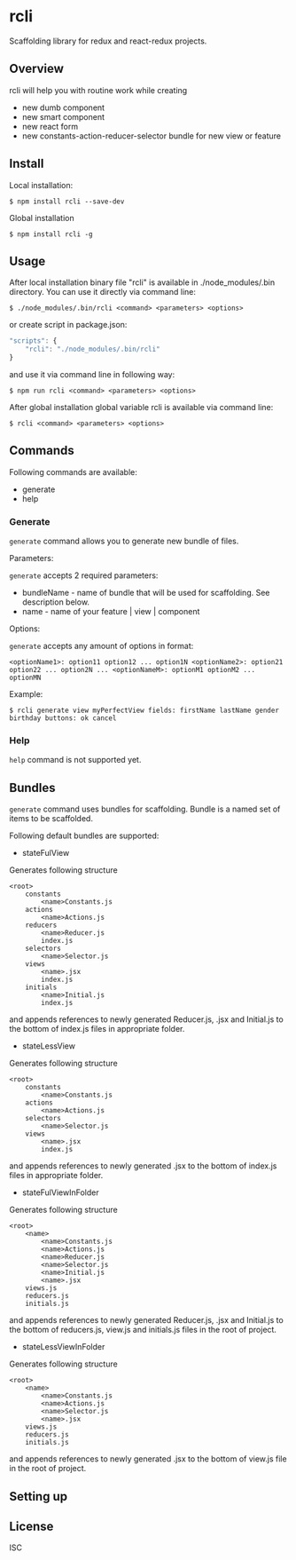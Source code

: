# rcli

Scaffolding library for redux and react-redux projects.

## Overview

rcli will help you with routine work while creating
* new dumb component
* new smart component
* new react form
* new constants-action-reducer-selector bundle for new view or feature

## Install

Local installation:
```
$ npm install rcli --save-dev
```
Global installation
```
$ npm install rcli -g
```

## Usage

After local installation binary file "rcli" is available in ./node_modules/.bin directory. You can use it directly via command line:
```
$ ./node_modules/.bin/rcli <command> <parameters> <options>
```
or create script in package.json:
```js
"scripts": {
    "rcli": "./node_modules/.bin/rcli"
}
```
and use it via command line in following way:
```
$ npm run rcli <command> <parameters> <options>
```

After global installation global variable rcli is available via command line:
```
$ rcli <command> <parameters> <options>
```

## Commands

Following commands are available:
* generate
* help

### Generate

```generate``` command allows you to generate new bundle of files. 

Parameters: 

```generate``` accepts 2 required parameters:
* bundleName - name of bundle that will be used for scaffolding. See description below.
* name - name of your feature | view | component

Options:

```generate``` accepts any amount of options in format:

```<optionName1>: option11 option12 ... option1N <optionName2>: option21 option22 ... option2N ... <optionNameM>: optionM1 optionM2 ... optionMN```

Example:
```
$ rcli generate view myPerfectView fields: firstName lastName gender birthday buttons: ok cancel
```

### Help

```help``` command is not supported yet. 

## Bundles

```generate``` command uses bundles for scaffolding. Bundle is a named set of items to be scaffolded.

Following default bundles are supported:
* stateFulView

Generates following structure
```
<root>
    constants
        <name>Constants.js
    actions
        <name>Actions.js
    reducers
        <name>Reducer.js
        index.js
    selectors
        <name>Selector.js
    views
        <name>.jsx
        index.js
    initials
        <name>Initial.js
        index.js        
```
and appends references to newly generated <name>Reducer.js, <name>.jsx and <name>Initial.js to the bottom of index.js files in appropriate folder.

* stateLessView

Generates following structure
```
<root>
    constants
        <name>Constants.js
    actions
        <name>Actions.js    
    selectors
        <name>Selector.js
    views
        <name>.jsx
        index.js
```
and appends references to newly generated <name>.jsx to the bottom of index.js files in appropriate folder.

* stateFulViewInFolder

Generates following structure
```
<root>
    <name>
        <name>Constants.js
        <name>Actions.js
        <name>Reducer.js
        <name>Selector.js
        <name>Initial.js
        <name>.jsx
    views.js
    reducers.js
    initials.js
```
and appends references to newly generated <name>Reducer.js, <name>.jsx and <name>Initial.js to the bottom of reducers.js, view.js and initials.js files in the root of project.

* stateLessViewInFolder

Generates following structure
```
<root>
    <name>
        <name>Constants.js
        <name>Actions.js
        <name>Selector.js
        <name>.jsx
    views.js
    reducers.js
    initials.js
```
and appends references to newly generated <name>.jsx to the bottom of view.js file in the root of project.

## Setting up

## License

ISC
